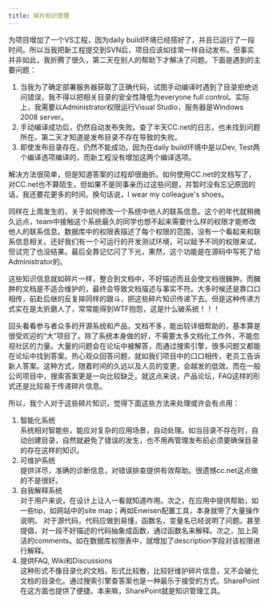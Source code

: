 ```yaml
---
title: 碎片知识管理
---
```


为项目增加了一个VS工程，因为daily build环境已经搭好了，并且已运行了一段时间。所以当我把新工程提交到SVN后，项目应该如往常一样自动发布。但事实并非如此，我折腾了很久，第二天在别人的帮助下才解决了问题。下面是遇到的主要问题：
1. 当我为了确定部署服务器获取了正确代码，试图手动编译时遇到了目录拒绝访问错误，我不得以把相关目录的安全性降低为everyone full control。实际上，我需要以Administrator权限运行Visual Studio，服务器是Windows 2008 server。
2. 手动编译成功后，仍然自动发布失败。查了半天CC.net的日志，也未找到问题所在。第二天才知道是发布目录不存在导致的失败。
3. 即使发布目录存在，仍然不能成功。因为在daily build环境中是以Dev, Test两个编译选项编译的，而新工程没有增加这两个编译选项。

解决方法很简单，但是知道答案的过程却很曲折。如何使用CC.net的文档写了，对CC.net也不算陌生，但如果不是同事亲历过这些问题，并暂时没有忘记原因的话，我还要花更多的时间。换句话说，I wear my colleague's shoes。

同样在上周发生的，关于如何修改一个系统中他人的联系信息。这个的年代就稍微久远点，team中接触这个系统最久的同学也想不起来需要什么样的权限才能修改他人的联系信息。数据库中的权限表描述了每个权限的范围，没有一个看起来和联系信息相关。还好我们有一个可运行的开发测试环境，可以赋予不同的权限来试，但试完了也没结果。最后全靠记忆闪了下光，果然，这个功能是在源码中写死了给Administrator的。

这些知识信息就如碎片一样，整合到文档中，不好描述而且会使文档很臃肿。而臃肿的文档是不适合维护的，最终会导致文档描述与事实不符。大多时候还是靠口口相传，前赴后继的反复摔同样的跟斗，把这些碎片知识传递下去。但是这种传递方式实在是太折磨人了，常常能得到WTF抱怨，这是什么破系统！！！

回头看看参与者众多的开源系统和产品，文档不多，能出较详细帮助的，基本算是很受欢迎的“大”项目了。除了系统本身做的好，不需要太多文档化工作外，不能忽视社区的力量。大量的问题会在论坛中被解答，而通过搜索引擎，很多问题又都能在论坛中找到答案。热心观众回答问题，就如我们项目中的口口相传，老员工告诉新人答案。这种方式，随着时间的久远以及人员的变更，会越发的低效。而在一般公司项目中，搜索答案更是一向比较缺乏。就这点来说，产品论坛，FAQ这样的形式还是比较易于传递碎片信息。

所以，我个人对于这些碎片知识，觉得下面这些方法来处理或许会有点用：
1. 智能化系统  
系统相对智能些，能应对复杂的应用场景，自动处理。如当目录不存在时，自动创建目录，自然就避免了错误的发生，也不用再管理发布前必须要确保目录的存在这样的知识。
2. 可维护系统  
提供详尽，准确的诊断信息，对错误排查提供有效帮助。很遗憾cc.net这点做的不是很好。
3. 自我解释系统  
对于用户来说，在设计上让人一看就知道咋用。次之，在应用中提供帮助，如一些tip，如网站中的site map；再如Enwisen配置工具，本身就带了大量操作说明。 
对于源代码，代码应做到易懂，函数名，变量名已经说明了问题。甚至提倡，对一段不好描述的代码抽象成函数，通过函数名来解释。次之，加上简洁的comments。如在数据库权限表中，就增加了description字段对该权限进行解释。
4. 提供FAQ, Wiki和Discussions  
这种形式不像目录化的文档，形式比较散，比较好维护碎片信息，又不会破化文档的目录化。通过搜索引擎查答案也是一种最乐于接受的方式。SharePoint在这方面也提供了便捷。本来嘛，SharePoint就是知识管理工具。